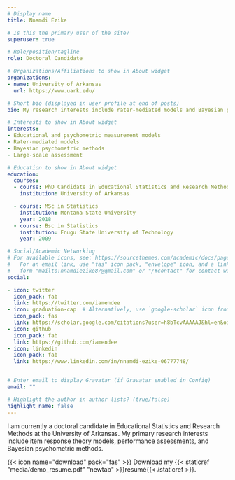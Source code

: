 ```yaml
---
# Display name
title: Nnamdi Ezike

# Is this the primary user of the site?
superuser: true

# Role/position/tagline
role: Doctoral Candidate

# Organizations/Affiliations to show in About widget
organizations:
- name: University of Arkansas
  url: https://www.uark.edu/

# Short bio (displayed in user profile at end of posts)
bio: My research interests include rater-mediated models and Bayesian psychometric methods.

# Interests to show in About widget
interests:
- Educational and psychometric measurement models
- Rater-mediated models
- Bayesian psychometric methods
- Large-scale assessment

# Education to show in About widget
education:
  courses:
  - course: PhD Candidate in Educational Statistics and Research Method
    institution: University of Arkansas

  - course: MSc in Statistics
    institution: Montana State University
    year: 2018
  - course: Bsc in Statistics
    institution: Enugu State University of Technology
    year: 2009

# Social/Academic Networking
# For available icons, see: https://sourcethemes.com/academic/docs/page-builder/#icons
#   For an email link, use "fas" icon pack, "envelope" icon, and a link in the
#   form "mailto:nnamdiezike87@gmail.com" or "/#contact" for contact widget.
social:

- icon: twitter
  icon_pack: fab
  link: https://twitter.com/iamendee
- icon: graduation-cap  # Alternatively, use `google-scholar` icon from `ai` icon pack
  icon_pack: fas
  link: https://scholar.google.com/citations?user=h8bTcvAAAAAJ&hl=en&oi=ao
- icon: github
  icon_pack: fab
  link: https://github.com/iamendee
- icon: linkedin
  icon_pack: fab
  link: https://www.linkedin.com/in/nnamdi-ezike-06777748/


# Enter email to display Gravatar (if Gravatar enabled in Config)
email: ""

# Highlight the author in author lists? (true/false)
highlight_name: false
---
```


I am currently a doctoral candidate in Educational Statistics and Research Methods at the University of Arkansas. My primary research interests include item response theory models, performance assessments, and Bayesian psychometric methods.

{{< icon name="download" pack="fas" >}} Download my {{< staticref "media/demo_resume.pdf" "newtab" >}}resumé{{< /staticref >}}.
